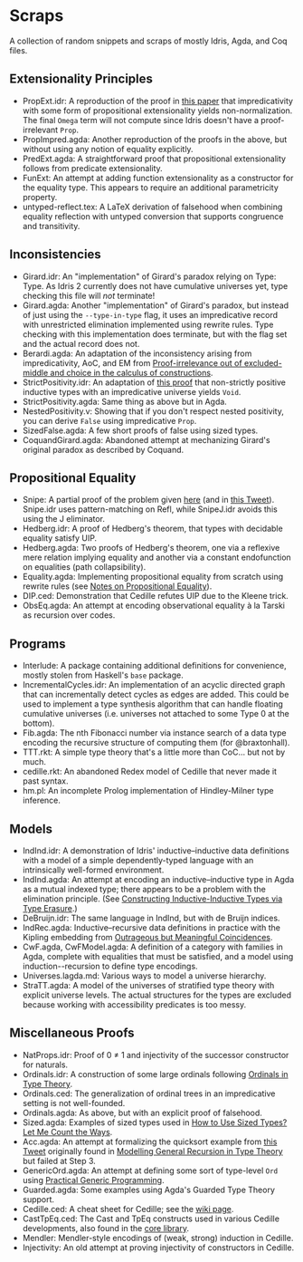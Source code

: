 # Scraps

A collection of random snippets and scraps of mostly Idris, Agda, and Coq files.

## Extensionality Principles

* PropExt.idr: A reproduction of the proof in [this paper](https://doi.org/10.23638/LMCS-16(2:14)2020)
  that impredicativity with some form of propositional extensionality yields non-normalization.
  The final `Omega` term will not compute since Idris doesn't have a proof-irrelevant `Prop`.
* PropImpred.agda: Another reproduction of the proofs in the above,
  but without using any notion of equality explicitly.
* PredExt.agda: A straightforward proof that propositional extensionality follows from predicate extensionality.
* FunExt: An attempt at adding function extensionality as a constructor for the equality type.
  This appears to require an additional parametricity property.
* untyped-reflect.tex: A LaTeX derivation of falsehood when combining equality reflection with
  untyped conversion that supports congruence and transitivity.

## Inconsistencies

* Girard.idr: An "implementation" of Girard's paradox relying on Type: Type.
  As Idris 2 currently does not have cumulative universes yet, type checking this file will *not* terminate!
* Girard.agda: Another "implementation" of Girard's paradox, but instead of just using the `--type-in-type` flag,
  it uses an impredicative record with unrestricted elimination implemented using rewrite rules.
  Type checking with this implementation does terminate, but with the flag set and the actual record does not.
* Berardi.agda: An adaptation of the inconsistency arising from impredicativity, AoC, and EM from
  [Proof-irrelevance out of excluded-middle and choice in the calculus of constructions](https://doi.org/10.1017/S0956796800001829).
* StrictPositivity.idr: An adaptation of [this proof](http://vilhelms.github.io/posts/why-must-inductive-types-be-strictly-positive/)
  that non-strictly positive inductive types with an impredicative universe yields `Void`.
* StrictPositivity.agda: Same thing as above but in Agda.
* NestedPositivity.v: Showing that if you don't respect nested positivity, you can derive `False` using impredicative `Prop`.
* SizedFalse.agda: A few short proofs of false using sized types.
* CoquandGirard.agda: Abandoned attempt at mechanizing Girard's original paradox as described by Coquand.

## Propositional Equality

* Snipe: A partial proof of the problem given [here](https://sympa.inria.fr/sympa/arc/coq-club/2020-10/msg00010.html)
  (and in [this Tweet](https://twitter.com/TaliaRinger/status/1314805118299037696)).
  Snipe.idr uses pattern-matching on Refl, while SnipeJ.idr avoids this using the J eliminator.
* Hedberg.idr: A proof of Hedberg's theorem, that types with decidable equality satisfy UIP.
* Hedberg.agda: Two proofs of Hedberg's theorem, one via a reflexive mere relation implying equality
  and another via a constant endofunction on equalities (path collapsibility).
* Equality.agda: Implementing propositional equality from scratch using rewrite rules 
  (see [Notes on Propositional Equality](https://ionathan.ch/2021/05/25/notes-on-equality.html)).
* DIP.ced: Demonstration that Cedille refutes UIP due to the Kleene trick.
* ObsEq.agda: An attempt at encoding observational equality à la Tarski as recursion over codes.

## Programs

* Interlude: A package containing additional definitions for convenience, mostly stolen from Haskell's `base` package.
* IncrementalCycles.idr: An implementation of an acyclic directed graph that can incrementally detect cycles as edges are added.
  This could be used to implement a type synthesis algorithm that can handle floating cumulative universes
  (i.e. universes not attached to some Type 0 at the bottom).
* Fib.agda: The nth Fibonacci number via instance search of a data type encoding the recursive structure of computing them
  (for @braxtonhall).
* TTT.rkt: A simple type theory that's a little more than CoC... but not by much.
* cedille.rkt: An abandoned Redex model of Cedille that never made it past syntax.
* hm.pl: An incomplete Prolog implementation of Hindley-Milner type inference.

## Models
* IndInd.idr: A demonstration of Idris' inductive–inductive data definitions with a model
  of a simple dependently-typed language with an intrinsically well-formed environment.
* IndInd.agda: An attempt at encoding an inductive–inductive type in Agda as a mutual indexed type;
  there appears to be a problem with the elimination principle.
  (See [Constructing Inductive-Inductive Types via Type Erasure](https://eutypes.cs.ru.nl/eutypes_pmwiki/uploads/Main/books-of-abstracts-TYPES2019.pdf#page=20).)
* DeBruijn.idr: The same language in IndInd, but with de Bruijn indices.
* IndRec.agda: Inductive–recursive data definitions in practice with the Kipling embedding
  from [Outrageous but Meaningful Coincidences](https://personal.cis.strath.ac.uk/conor.mcbride/pub/DepRep/DepRep.pdf).
* CwF.agda, CwFModel.agda: A definition of a category with families in Agda, complete with equalities that must be satisfied,
  and a model using induction--recursion to define type encodings.
* Universes.lagda.md: Various ways to model a universe hierarchy.
* StraTT.agda: A model of the universes of stratified type theory with explicit universe levels.
  The actual structures for the types are excluded because working with accessibility predicates is too messy.

## Miscellaneous Proofs

* NatProps.idr: Proof of 0 ≠ 1 and injectivity of the successor constructor for naturals.
* Ordinals.idr: A construction of some large ordinals following [Ordinals in Type Theory](http://www.cse.chalmers.se/~coquand/ordinal.ps).
* Ordinals.ced: The generalization of ordinal trees in an impredicative setting is not well-founded.
* Ordinals.agda: As above, but with an explicit proof of falsehood.
* Sized.agda: Examples of sized types used in [How to Use Sized Types? Let Me Count the Ways](https://ionathan.ch/2021/08/26/using-sized-types.html).
* Acc.agda: An attempt at formalizing the quicksort example from [this Tweet](https://twitter.com/jonmsterling/status/1444640259552251921)
  originally found in [Modelling General Recursion in Type Theory](http://dx.doi.org/10.1017/S0960129505004822) but failed at Step 3.
* GenericOrd.agda: An attempt at defining some sort of type-level `Ord` using [Practical Generic Programming](https://jesper.sikanda.be/files/practical-generic-programming.pdf).
* Guarded.agda: Some examples using Agda's Guarded Type Theory support.
* Cedille.ced: A cheat sheet for Cedille; see the [wiki page](https://github.com/ionathanch/ionathanch/wiki/Cedille).
* CastTpEq.ced: The Cast and TpEq constructs used in various Cedille developments, also found in the [core library](https://github.com/cedille/cedille/tree/master/new-lib/core).
* Mendler: Mendler-style encodings of (weak, strong) induction in Cedille.
* Injectivity: An old attempt at proving injectivity of constructors in Cedille.
